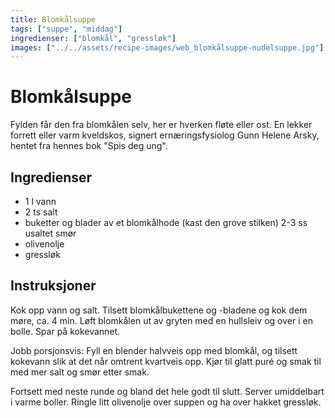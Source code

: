 ```yaml
---
title: Blomkålsuppe
tags: ["suppe", "middag"]
ingredienser: ["blomkål", "gressløk"]
images: ["../../assets/recipe-images/web_blomkålsuppe-nudelsuppe.jpg"]
---
```


# Blomkålsuppe

Fylden får den fra blomkålen selv, her er hverken fløte eller ost. En lekker forrett eller varm kveldskos, signert ernæringsfysiolog Gunn Helene Arsky, hentet fra hennes bok "Spis deg ung".

## Ingredienser

- 1 l vann
- 2 ts salt
- buketter og blader av et blomkålhode (kast den grove stilken) 2-3 ss usaltet smør
- olivenolje
- gressløk

## Instruksjoner

Kok opp vann og salt. Tilsett blomkålbukettene og -bladene og kok dem møre, ca. 4 min. Løft blomkålen ut av gryten med en hullsleiv og over i en bolle. Spar på kokevannet.

Jobb porsjonsvis: Fyll en blender halvveis opp med blomkål, og tilsett kokevann slik at det når omtrent kvartveis opp. Kjør til glatt puré og smak til med mer salt og smør etter smak.

Fortsett med neste runde og bland det hele godt til slutt. Server umiddelbart i varme boller. Ringle litt olivenolje over suppen og ha over hakket gressløk.

